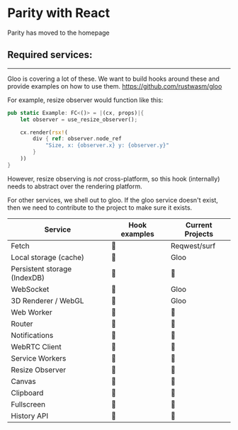 # Parity with React

Parity has moved to the homepage

## Required services:

---

Gloo is covering a lot of these. We want to build hooks around these and provide examples on how to use them.
https://github.com/rustwasm/gloo

For example, resize observer would function like this:

```rust
pub static Example: FC<()> = |(cx, props)|{
    let observer = use_resize_observer();

    cx.render(rsx!(
        div { ref: observer.node_ref
            "Size, x: {observer.x} y: {observer.y}"
        }
    ))
}
```

However, resize observing is _not_ cross-platform, so this hook (internally) needs to abstract over the rendering platform.

For other services, we shell out to gloo. If the gloo service doesn't exist, then we need to contribute to the project to make sure it exists.

| Service                      | Hook examples | Current Projects |
| ---------------------------- | ------------- | ---------------- |
| Fetch                        | 👀             | Reqwest/surf     |
| Local storage (cache)        | 👀             | Gloo             |
| Persistent storage (IndexDB) | 👀             | 👀                |
| WebSocket                    | 👀             | Gloo             |
| 3D Renderer / WebGL          | 👀             | Gloo             |
| Web Worker                   | 👀             | 👀                |
| Router                       | 👀             | 👀                |
| Notifications                | 👀             | 👀                |
| WebRTC Client                | 👀             | 👀                |
| Service Workers              | 👀             | 👀                |
| Resize Observer              | 👀             | 👀                |
| Canvas                       | 👀             | 👀                |
| Clipboard                    | 👀             | 👀                |
| Fullscreen                   | 👀             | 👀                |
| History API                  | 👀             | 👀                |

